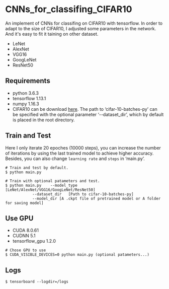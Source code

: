 # CNNs_for_classifing_CIFAR10

An implement of CNNs for classifing on CIFAR10 with tensorflow. In order to adapt to the size of CIFAR10, I adjusted some parameters in the network. And it's easy to fit it taining on other dataset. 

- LeNet
- AlexNet
- VGG16
- GoogLeNet
- ResNet50

## Requirements

- python 3.6.3
- tensorflow 1.13.1
- numpy 1.16.3
- CIFAR10 can be download [here][1]. The path to ‘cifar-10-batches-py’ can be specified with the optional parameter ‘--dataset_dir’, which by default is placed in the root directory.

## Train and Test

Here I only iterate 20 epoches (10000 steps), you can increase the number of iterations by using the last trained model to achieve higher accuracy. Besides, you can also change `learning rate` and `steps` in ‘main.py’.

```
# Train and test by default.
$ python main.py

# Train with optional patameters and test.
$ python main.py	--model_type	[LeNet/AlexNet/VGG16/GoogLeNet/ResNet50] 
			--dataset_dir	[Path to cifar-10-batches-py] 
			--model_dir	[A .ckpt file of pretrained model or A folder for saving model] 
```

## Use GPU

- CUDA 8.0.61
- CUDNN 5.1
- tensorflow_gpu 1.2.0

```
# Chose GPU to use
$ CUDA_VISIBLE_DEVICES=0 python main.py (optional patameters...)
```

## Logs

```
$ tensorboard --logdir=/logs
```

  [1]: https://www.cs.toronto.edu/~kriz/cifar.html

